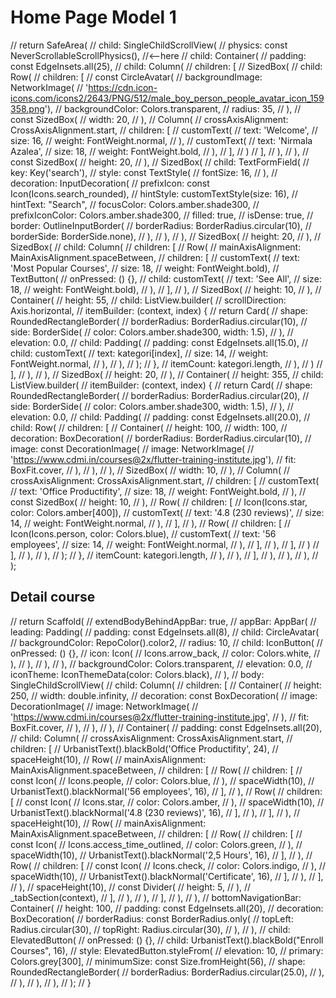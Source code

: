 # Home Page Model 1
// return SafeArea(
    //   child: SingleChildScrollView(
    //     physics: const NeverScrollableScrollPhysics(), //<--here
    //     child: Container(
    //       padding: const EdgeInsets.all(25),
    //       child: Column(
    //         children: [
    //           SizedBox(
    //             child: Row(
    //               children: [
    //                 const CircleAvatar(
    //                   backgroundImage: NetworkImage(
    //                       'https://cdn.icon-icons.com/icons2/2643/PNG/512/male_boy_person_people_avatar_icon_159358.png'),
    //                   backgroundColor: Colors.transparent,
    //                   radius: 35,
    //                 ),
    //                 const SizedBox(
    //                   width: 20,
    //                 ),
    //                 Column(
    //                   crossAxisAlignment: CrossAxisAlignment.start,
    //                   children: [
    //                     customText(
    //                       text: 'Welcome',
    //                       size: 16,
    //                       weight: FontWeight.normal,
    //                     ),
    //                     customText(
    //                       text: 'Nirmala Azalea',
    //                       size: 18,
    //                       weight: FontWeight.bold,
    //                     ),
    //                   ],
    //                 )
    //               ],
    //             ),
    //           ),
    //           const SizedBox(
    //             height: 20,
    //           ),
    //           SizedBox(
    //             child: TextFormField(
    //               key: Key('search'),
    //               style: const TextStyle(
    //                 fontSize: 16,
    //               ),
    //               decoration: InputDecoration(
    //                 prefixIcon: const Icon(Icons.search_rounded),
    //                 hintStyle: customTextStyle(size: 16),
    //                 hintText: "Search",
    //                 focusColor: Colors.amber.shade300,
    //                 prefixIconColor: Colors.amber.shade300,
    //                 filled: true,
    //                 isDense: true,
    //                 border: OutlineInputBorder(
    //                     borderRadius: BorderRadius.circular(10),
    //                     borderSide: BorderSide.none),
    //               ),
    //             ),
    //           ),
    //           SizedBox(
    //             height: 20,
    //           ),
    //           SizedBox(
    //             child: Column(
    //               children: [
    //                 Row(
    //                   mainAxisAlignment: MainAxisAlignment.spaceBetween,
    //                   children: [
    //                     customText(
    //                         text: 'Most Popular Courses',
    //                         size: 18,
    //                         weight: FontWeight.bold),
    //                     TextButton(
    //                       onPressed: () {},
    //                       child: customText(
    //                           text: 'See All',
    //                           size: 18,
    //                           weight: FontWeight.bold),
    //                     ),
    //                   ],
    //                 ),
    //                 SizedBox(
    //                   height: 10,
    //                 ),
    //                 Container(
    //                   height: 55,
    //                   child: ListView.builder(
    //                     scrollDirection: Axis.horizontal,
    //                     itemBuilder: (context, index) {
    //                       return Card(
    //                         shape: RoundedRectangleBorder(
    //                           borderRadius: BorderRadius.circular(10),
    //                           side: BorderSide(
    //                               color: Colors.amber.shade300, width: 1.5),
    //                         ),
    //                         elevation: 0.0,
    //                         child: Padding(
    //                           padding: const EdgeInsets.all(15.0),
    //                           child: customText(
    //                             text: kategori[index],
    //                             size: 14,
    //                             weight: FontWeight.normal,
    //                           ),
    //                         ),
    //                       );
    //                     },
    //                     itemCount: kategori.length,
    //                   ),
    //                 )
    //               ],
    //             ),
    //           ),
    //           SizedBox(
    //             height: 20,
    //           ),
    //           Container(
    //             height: 355,
    //             child: ListView.builder(
    //               itemBuilder: (context, index) {
    //                 return Card(
    //                   shape: RoundedRectangleBorder(
    //                     borderRadius: BorderRadius.circular(20),
    //                     side: BorderSide(
    //                         color: Colors.amber.shade300, width: 1.5),
    //                   ),
    //                   elevation: 0.0,
    //                   child: Padding(
    //                     padding: const EdgeInsets.all(20.0),
    //                     child: Row(
    //                       children: [
    //                         Container(
    //                           height: 100,
    //                           width: 100,
    //                           decoration: BoxDecoration(
    //                             borderRadius: BorderRadius.circular(10),
    //                             image: const DecorationImage(
    //                               image: NetworkImage(
    //                                   'https://www.cdmi.in/courses@2x/flutter-training-institute.jpg'),
    //                               fit: BoxFit.cover,
    //                             ),
    //                           ),
    //                         ),
    //                         SizedBox(
    //                           width: 10,
    //                         ),
    //                         Column(
    //                           crossAxisAlignment: CrossAxisAlignment.start,
    //                           children: [
    //                             customText(
    //                               text: 'Office Productifity',
    //                               size: 18,
    //                               weight: FontWeight.bold,
    //                             ),
    //                             const SizedBox(
    //                               height: 10,
    //                             ),
    //                             Row(
    //                               children: [
    //                                 Icon(Icons.star, color: Colors.amber[400]),
    //                                 customText(
    //                                   text: '4.8 (230 reviews)',
    //                                   size: 14,
    //                                   weight: FontWeight.normal,
    //                                 ),
    //                               ],
    //                             ),
    //                             Row(
    //                               children: [
    //                                 Icon(Icons.person, color: Colors.blue),
    //                                 customText(
    //                                   text: '56 employees',
    //                                   size: 14,
    //                                   weight: FontWeight.normal,
    //                                 ),
    //                               ],
    //                             ),
    //                           ],
    //                         )
    //                       ],
    //                     ),
    //                   ),
    //                 );
    //               },
    //               itemCount: kategori.length,
    //             ),
    //           ),
    //         ],
    //       ),
    //     ),
    //   ),
    // );


## Detail course
//   return Scaffold(
    //     extendBodyBehindAppBar: true,
    //     appBar: AppBar(
    //       leading: Padding(
    //         padding: const EdgeInsets.all(8),
    //         child: CircleAvatar(
    //           backgroundColor: RepoColor().color2,
    //           radius: 10,
    //           child: IconButton(
    //             onPressed: () {},
    //             icon: Icon(
    //               Icons.arrow_back,
    //               color: Colors.white,
    //             ),
    //           ),
    //         ),
    //       ),
    //       backgroundColor: Colors.transparent,
    //       elevation: 0.0,
    //       iconTheme: IconThemeData(color: Colors.black),
    //     ),
    //     body: SingleChildScrollView(
    //       child: Column(
    //         children: [
    //           Container(
    //             height: 250,
    //             width: double.infinity,
    //             decoration: const BoxDecoration(
    //               image: DecorationImage(
    //                 image: NetworkImage(
    //                   'https://www.cdmi.in/courses@2x/flutter-training-institute.jpg',
    //                 ),
    //                 fit: BoxFit.cover,
    //               ),
    //             ),
    //           ),
    //           Container(
    //             padding: const EdgeInsets.all(20),
    //             child: Column(
    //               crossAxisAlignment: CrossAxisAlignment.start,
    //               children: [
    //                 UrbanistText().blackBold('Office Productifity', 24),
    //                 spaceHeight(10),
    //                 Row(
    //                   mainAxisAlignment: MainAxisAlignment.spaceBetween,
    //                   children: [
    //                     Row(
    //                       children: [
    //                         const Icon(
    //                           Icons.people,
    //                           color: Colors.blue,
    //                         ),
    //                         spaceWidth(10),
    //                         UrbanistText().blackNormal('56 employees', 16),
    //                       ],
    //                     ),
    //                     Row(
    //                       children: [
    //                         const Icon(
    //                           Icons.star,
    //                           color: Colors.amber,
    //                         ),
    //                         spaceWidth(10),
    //                         UrbanistText().blackNormal('4.8 (230 reviews)', 16),
    //                       ],
    //                     ),
    //                   ],
    //                 ),
    //                 spaceHeight(10),
    //                 Row(
    //                   mainAxisAlignment: MainAxisAlignment.spaceBetween,
    //                   children: [
    //                     Row(
    //                       children: [
    //                         const Icon(
    //                           Icons.access_time_outlined,
    //                           color: Colors.green,
    //                         ),
    //                         spaceWidth(10),
    //                         UrbanistText().blackNormal('2,5 Hours', 16),
    //                       ],
    //                     ),
    //                     Row(
    //                       children: [
    //                         const Icon(
    //                           Icons.check,
    //                           color: Colors.indigo,
    //                         ),
    //                         spaceWidth(10),
    //                         UrbanistText().blackNormal('Certificate', 16),
    //                       ],
    //                     ),
    //                   ],
    //                 ),
    //                 spaceHeight(10),
    //                 const Divider(
    //                   height: 5,
    //                 ),
    //                 _tabSection(context),
    //               ],
    //             ),
    //           ),
    //         ],
    //       ),
    //     ),
    //     bottomNavigationBar: Container(
    //       height: 100,
    //       padding: const EdgeInsets.all(20),
    //       decoration: BoxDecoration(
    //         borderRadius: const BorderRadius.only(
    //           topLeft: Radius.circular(30),
    //           topRight: Radius.circular(30),
    //         ),
    //       ),
    //       child: ElevatedButton(
    //         onPressed: () {},
    //         child: UrbanistText().blackBold("Enroll Courses", 16),
    //         style: ElevatedButton.styleFrom(
    //           elevation: 10,
    //           primary: Colors.grey[300],
    //           minimumSize: const Size.fromHeight(56),
    //           shape: RoundedRectangleBorder(
    //             borderRadius: BorderRadius.circular(25.0),
    //           ),
    //         ),
    //       ),
    //     ),
    //   );
    // }